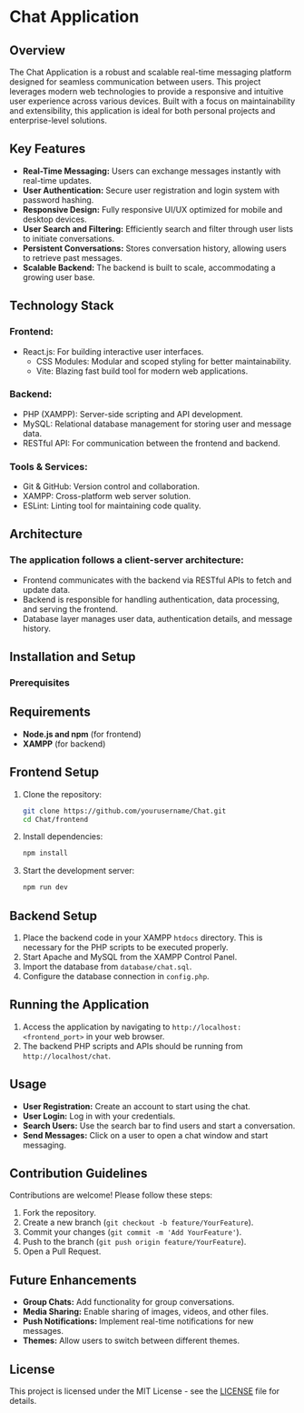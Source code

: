 # Chat Application
## Overview

The Chat Application is a robust and scalable real-time messaging platform designed for seamless communication between users. This project leverages modern web technologies to provide a responsive and intuitive user experience across various devices. Built with a focus on maintainability and extensibility, this application is ideal for both personal projects and enterprise-level solutions.
## Key Features

- **Real-Time Messaging:** Users can exchange messages instantly with real-time updates.
- **User Authentication:** Secure user registration and login system with password hashing.
- **Responsive Design:** Fully responsive UI/UX optimized for mobile and desktop devices.
- **User Search and Filtering:** Efficiently search and filter through user lists to initiate conversations.
- **Persistent Conversations:** Stores conversation history, allowing users to retrieve past messages.
- **Scalable Backend:** The backend is built to scale, accommodating a growing user base.

## Technology Stack

### Frontend:
- React.js: For building interactive user interfaces.
  - CSS Modules: Modular and scoped styling for better maintainability.
  - Vite: Blazing fast build tool for modern web applications.

### Backend:
  - PHP (XAMPP): Server-side scripting and API development.
  - MySQL: Relational database management for storing user and message data.
  - RESTful API: For communication between the frontend and backend.

### Tools & Services:
  - Git & GitHub: Version control and collaboration.
  - XAMPP: Cross-platform web server solution.
  - ESLint: Linting tool for maintaining code quality.

## Architecture

### The application follows a client-server architecture:

  - Frontend communicates with the backend via RESTful APIs to fetch and update data.
  - Backend is responsible for handling authentication, data processing, and serving the frontend.
  - Database layer manages user data, authentication details, and message history.

## Installation and Setup
### Prerequisites

## Requirements

- **Node.js and npm** (for frontend)
- **XAMPP** (for backend)

## Frontend Setup

1. Clone the repository:

    ```bash
    git clone https://github.com/yourusername/Chat.git
    cd Chat/frontend
    ```

2. Install dependencies:

    ```bash
    npm install
    ```

3. Start the development server:

    ```bash
    npm run dev
    ```

## Backend Setup

1. Place the backend code in your XAMPP `htdocs` directory. This is necessary for the PHP scripts to be executed properly.
2. Start Apache and MySQL from the XAMPP Control Panel.
3. Import the database from `database/chat.sql`.
4. Configure the database connection in `config.php`.

## Running the Application

1. Access the application by navigating to `http://localhost:<frontend_port>` in your web browser.
2. The backend PHP scripts and APIs should be running from `http://localhost/chat`.

## Usage

- **User Registration:** Create an account to start using the chat.
- **User Login:** Log in with your credentials.
- **Search Users:** Use the search bar to find users and start a conversation.
- **Send Messages:** Click on a user to open a chat window and start messaging.

## Contribution Guidelines

Contributions are welcome! Please follow these steps:

1. Fork the repository.
2. Create a new branch (`git checkout -b feature/YourFeature`).
3. Commit your changes (`git commit -m 'Add YourFeature'`).
4. Push to the branch (`git push origin feature/YourFeature`).
5. Open a Pull Request.

## Future Enhancements

- **Group Chats:** Add functionality for group conversations.
- **Media Sharing:** Enable sharing of images, videos, and other files.
- **Push Notifications:** Implement real-time notifications for new messages.
- **Themes:** Allow users to switch between different themes.

## License

This project is licensed under the MIT License - see the [LICENSE](LICENSE) file for details.

